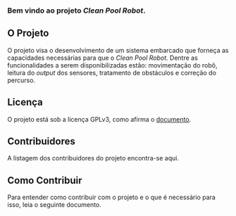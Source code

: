 ### Bem vindo ao projeto *Clean Pool Robot*.

## O Projeto
O projeto visa o desenvolvimento de um sistema embarcado que forneça as
capacidades necessárias para que o *Clean Pool Robot*. Dentre as
funcionalidades a serem disponibilizadas estão: movimentação do robô, leitura
do *output* dos sensores, tratamento de obstáculos e correção do percurso.

## Licença
O projeto está sob a licença GPLv3, como afirma o [documento][license].

## Contribuidores
A listagem dos contribuidores do projeto encontra-se aqui.

## Como Contribuir
Para entender como contribuir com o projeto e o que é necessário para isso,
leia o seguinte documento.

[license]: https://github.com/CleanPoolRobot/cleaner-pool/blob/master/LICENSE.txt
